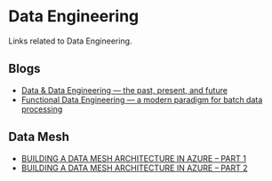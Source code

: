 # Data Engineering
Links related to Data Engineering.

## Blogs
- [Data & Data Engineering — the past, present, and future](https://medium.com/@eczachly/data-data-engineering-the-past-present-and-future-ac3ad5795ddf)
- [Functional Data Engineering — a modern paradigm for batch data processing](https://maximebeauchemin.medium.com/functional-data-engineering-a-modern-paradigm-for-batch-data-processing-2327ec32c42a)

## Data Mesh
- [BUILDING A DATA MESH ARCHITECTURE IN AZURE – PART 1](https://mrpaulandrew.com/2021/12/15/building-a-data-mesh-architecture-in-azure-part-1/)
- [BUILDING A DATA MESH ARCHITECTURE IN AZURE – PART 2](https://mrpaulandrew.com/2021/12/22/building-a-data-mesh-architecture-in-azure-part-2/)
